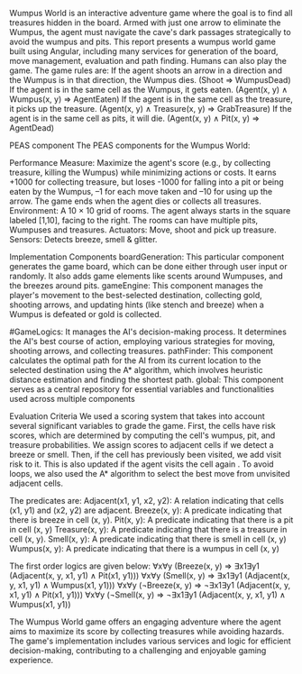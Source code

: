 Wumpus World is an interactive adventure game where the goal is to find all treasures hidden in the board. Armed with just one arrow to eliminate the Wumpus, the agent must navigate the cave's dark passages strategically to avoid the wumpus and pits. This report presents a wumpus world game built using Angular, including many services for generation of the board, move management, evaluation and path finding. Humans can also play the game. The game rules are:
If the agent shoots an arrow in a direction and the Wumpus is in that direction, the Wumpus dies. 
(Shoot ⇒ WumpusDead)
If the agent is in the same cell as the Wumpus, it gets eaten. 
(Agent(x, y) ∧ Wumpus(x, y) ⇒ AgentEaten) 
If the agent is in the same cell as the treasure, it picks up the treasure.
 (Agent(x, y) ∧ Treasure(x, y) ⇒ GrabTreasure) 
If the agent is in the same cell as pits, it will die. 
(Agent(x, y) ∧ Pit(x, y) ⇒ AgentDead)

PEAS component
The PEAS components for the Wumpus World:

Performance Measure: Maximize the agent's score (e.g., by collecting treasure, killing the Wumpus) while minimizing actions or costs. It earns +1000 for collecting treasure, but loses -1000 for falling into a pit or being eaten by the Wumpus, –1 for each move taken and –10 for using up the arrow. The game ends when the agent dies or collects all treasures.
Environment: A 10 × 10 grid of rooms. The agent always starts in the square labeled [1,10], facing to the right. The rooms can have multiple pits, Wumpuses and treasures.
Actuators: Move, shoot and pick up treasure.
Sensors: Detects breeze, smell & glitter.  

Implementation Components
boardGeneration: This particular component generates the game board, which can be done either through user input or randomly. It also adds game elements like scents around Wumpuses, and the breezes around pits.
gameEngine: This component manages the player's movement to the best-selected destination, collecting gold, shooting arrows, and updating hints (like stench and breeze) when a Wumpus is defeated or gold is collected.

#GameLogics: 
It manages the AI's decision-making process. It determines the AI's best course of action, employing various strategies for moving, shooting arrows, and collecting treasures.
pathFinder: This component calculates the optimal path for the AI from its current location to the selected destination using the A* algorithm, which involves heuristic distance estimation and finding the shortest path.
global: This component serves as a central repository for essential variables and functionalities used across multiple components

Evaluation Criteria
We used a scoring system that takes into account several significant variables to grade the game. First, the cells have risk scores, which are determined by computing the cell's wumpus, pit, and treasure probabilities. We assign scores to adjacent cells if we detect a breeze or smell. Then, if the cell has previously been visited, we add visit risk to it. This is also updated if the agent visits the cell again . To avoid loops, we also used the A* algorithm to select the best move from unvisited adjacent cells.

The predicates are: 
Adjacent(x1, y1, x2, y2): A relation indicating that cells (x1, y1) and (x2, y2) are adjacent.
Breeze(x, y): A predicate indicating that there is breeze in cell (x, y).
Pit(x, y): A predicate indicating that there is a pit in cell (x, y)
Treasure(x, y): A predicate indicating that there is a treasure in cell (x, y).
Smell(x, y): A predicate indicating that there is smell in cell (x, y)
Wumpus(x, y): A predicate indicating that there is a wumpus in cell (x, y)

The first order logics are given below:
∀x∀y (Breeze(x, y) ⇒ ∃x1∃y1 (Adjacent(x, y, x1, y1) ∧ Pit(x1, y1)))
∀x∀y (Smell(x, y) ⇒ ∃x1∃y1 (Adjacent(x, y, x1, y1) ∧ Wumpus(x1, y1)))
∀x∀y (¬Breeze(x, y) ⇒ ¬∃x1∃y1 (Adjacent(x, y, x1, y1) ∧ Pit(x1, y1)))
∀x∀y (¬Smell(x, y) ⇒ ¬∃x1∃y1 (Adjacent(x, y, x1, y1) ∧ Wumpus(x1, y1))

The Wumpus World game offers an engaging adventure where the agent aims to maximize its score by collecting treasures while avoiding hazards. The game's implementation includes various services and logic for efficient decision-making, contributing to a challenging and enjoyable gaming experience.
